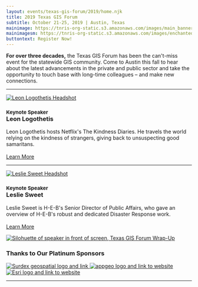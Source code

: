 ```yaml
---
layout: events/texas-gis-forum/2019/home.njk
title: 2019 Texas GIS Forum
subtitle: October 21-25, 2019 | Austin, Texas
mainimage: https://tnris-org-static.s3.amazonaws.com/images/main_banner_lg.jpg
mainimagesm: https://tnris-org-static.s3.amazonaws.com/images/enchantedTopo-sm.jpg
buttontext: Register Now!
---
```


<div class="col-md-6">
  <p class="lead"><strong>For over three decades,</strong> the Texas GIS Forum has been the can't-miss event for the statewide GIS community. Come to Austin this fall to hear about the latest advancements in the private and public sector and take the opportunity to touch base with long-time colleagues – and make new connections.</p>
  <hr class="clearfix">
  <a class="pull-right" href="/news/2019-06-11/forum-keynote-leon-logothetis-host-kindness-diaries">
  <img class="img-circle kn-headshot-2019" src="https://tnris-org-static.s3.amazonaws.com/images/leon_headshot_th.jpg" alt="Leon Logothetis Headshot">
  </a>
  <h3><small>Keynote Speaker</small><br><strong>Leon Logothetis</strong></h3>
  <p>Leon Logothetis hosts Netflix's The Kindness Diaries. He travels the world relying on the kindness of strangers, giving back to unsuspecting good samaritans.<br><br>
  <a href="/news/2019-06-11/forum-keynote-leon-logothetis-host-kindness-diaries"><i class="glyphicon glyphicon-arrow-right"></i> Learn More</a></p>
  <hr class="clearfix">
  <a class="pull-right" href="/news/2019-09-18/forum-keynote-justen-noakes-heb-director-emergency-preparedness">
  <img class="img-circle kn-headshot-2019" src="https://tnris-org-static.s3.amazonaws.com/images/leslie_sweet_headshot.jpg" alt="Leslie Sweet Headshot">
  </a>
  <h3><small>Keynote Speaker</small><br><strong>Leslie Sweet</strong></h3>
  <p>Leslie Sweet is H-E-B's Senior Director of Public Affairs, who gave an overview of H-E-B's robust and dedicated Disaster Response work.<br><br>
  <a href="/news/2019-09-18/forum-keynote-justen-noakes-heb-director-emergency-preparedness"><i class="glyphicon glyphicon-arrow-right"></i> Learn More</a></p>
</div>
<div class="col-sm-6 ">  
<a href="/news/2019-11-04/texas-gis-forum-2019-wrap-up-photo-recap">
  <img class="img-responsive" src="https://tnris-org-static.s3.amazonaws.com/images/txgisforum2019wrapup_md.jpg" alt="Silohuette of speaker in front of screen, Texas GIS Forum Wrap-Up">
</a>
<h3>Thanks to Our Platinum Sponsors</h3>
  <p>
    <a class="welcome-logo-2019" href="http://www.surdex.com/">
      <img alt="Surdex geospatial logo and link" src="https://tnris-org-static.s3.amazonaws.com/images/surdex_logo.png">
    </a>
    <a class="welcome-logo-2019" href="http://appgeo.com">
      <img  alt="appgeo logo and link to website" src="https://tnris-org-static.s3.amazonaws.com/images/appgeo_logo.png">
    </a>
    <a class="welcome-logo-2019" href="http://www.esri.com">
      <img alt="Esri logo and link to website" src="https://tnris-org-static.s3.amazonaws.com/images/esri_where_logo.png">
    </a>
  </p>
</div>
<hr class="clearfix">
